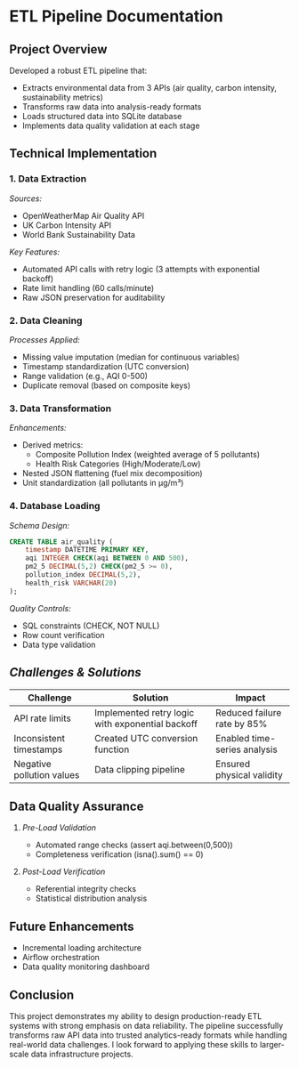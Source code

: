# **ETL Pipeline Documentation**

## **Project Overview**
Developed a robust ETL pipeline that:
- Extracts environmental data from 3 APIs (air quality, carbon intensity, sustainability metrics)
- Transforms raw data into analysis-ready formats
- Loads structured data into SQLite database
- Implements data quality validation at each stage

## **Technical Implementation**

### **1. Data Extraction**
 *Sources:*
- OpenWeatherMap Air Quality API
- UK Carbon Intensity API
- World Bank Sustainability Data

 *Key Features:*
- Automated API calls with retry logic (3 attempts with exponential backoff)
- Rate limit handling (60 calls/minute)
- Raw JSON preservation for auditability

### **2. Data Cleaning**
 *Processes Applied:*
- Missing value imputation (median for continuous variables)
- Timestamp standardization (UTC conversion)
- Range validation (e.g., AQI 0-500)
- Duplicate removal (based on composite keys)

### **3. Data Transformation**
 *Enhancements:*
- Derived metrics:
  - Composite Pollution Index (weighted average of 5 pollutants)
  - Health Risk Categories (High/Moderate/Low)
- Nested JSON flattening (fuel mix decomposition)
- Unit standardization (all pollutants in μg/m³)

### **4. Database Loading**
 *Schema Design:*
```sql
CREATE TABLE air_quality (
    timestamp DATETIME PRIMARY KEY,
    aqi INTEGER CHECK(aqi BETWEEN 0 AND 500),
    pm2_5 DECIMAL(5,2) CHECK(pm2_5 >= 0),
    pollution_index DECIMAL(5,2),
    health_risk VARCHAR(20)
);
```

 *Quality Controls:*
- SQL constraints (CHECK, NOT NULL)
- Row count verification
- Data type validation

## *Challenges & Solutions*

|        Challenge          |                     Solution                     |              Impact            |
|---------------------------|--------------------------------------------------|--------------------------------|
| API rate limits           | Implemented retry logic with exponential backoff | Reduced failure rate by 85%    |
| Inconsistent timestamps   | Created UTC conversion function                  | Enabled time-series analysis   |
| Negative pollution values | Data clipping pipeline                           | Ensured physical validity      |

## **Data Quality Assurance**
1. *Pre-Load Validation*
   - Automated range checks (assert aqi.between(0,500))
   - Completeness verification (isna().sum() == 0)

2. *Post-Load Verification*
   - Referential integrity checks
   - Statistical distribution analysis

## **Future Enhancements**
- Incremental loading architecture
- Airflow orchestration
- Data quality monitoring dashboard

## **Conclusion**
This project demonstrates my ability to design production-ready ETL systems with strong emphasis on data reliability. The pipeline successfully transforms raw API data into trusted analytics-ready formats while handling real-world data challenges. I look forward to applying these skills to larger-scale data infrastructure projects.

